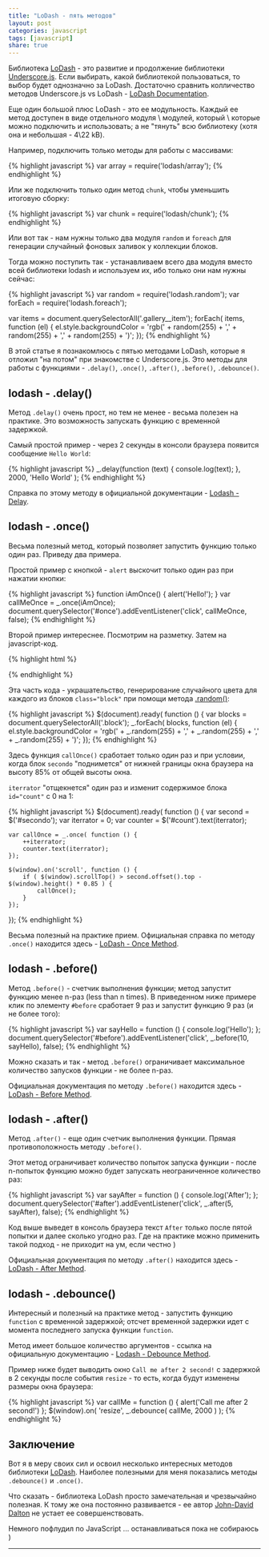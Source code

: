 ```yaml
---
title: "LoDash - пять методов"
layout: post
categories: javascript
tags: [javascript]
share: true
---
```


Библиотека [LoDash][1] - это развитие и продолжение библиотеки [Underscore.js][3]. Если выбирать, какой библиотекой пользоваться, то выбор будет однозначно за LoDash. Достаточно сравнить колличество методов Underscore.js vs LoDash - [LoDash Documentation][2].

Еще один большой плюс LoDash - это ее модульность. Каждый ее метод доступен в виде отдельного модуля \ модулей, который \ которые можно подключить и использовать; а не "тянуть" всю библиотеку (хотя она и небольшая - 4\22 kB).

Например, подключить только методы для работы с массивами:

{% highlight javascript %}
var array = require('lodash/array');
{% endhighlight %}

Или же подключить только один метод `chunk`, чтобы уменьшить итоговую сборку:

{% highlight javascript %}
var chunk = require('lodash/chunk');
{% endhighlight %}

Или вот так - нам нужны только два модуля `random` и `foreach` для генерации случайный фоновых заливок у коллекции блоков.

Тогда можно поступить так - устанавливаем всего два модуля вместо всей библиотеки lodash и используем их, ибо только они нам нужны сейчас:

{% highlight javascript %}
var random = require('lodash.random');
var forEach = require('lodash.foreach');

var items = document.querySelectorAll('.gallery__item');
forEach( items, function (el) {
    el.style.backgroundColor = 'rgb(' + random(255) + ',' + random(255) + ',' + random(255) + ')';
});
{% endhighlight %}

В этой статье я познакомлюсь с пятью методами LoDash, которые я отложил "на потом" при знакомстве с Underscore.js. Это методы для работы с функциями - `.delay()`, `.once()`, `.after()`, `.before()`, `.debounce()`.

## lodash - .delay()

Метод `.delay()` очень прост, но тем не менее - весьма полезен на практике. Это возможность запускать функцию с временной задержкой.

Самый простой пример - через 2 секунды в консоли браузера появится сообщение `Hello World`:

{% highlight javascript %}
_.delay(function (text) {
    console.log(text);
}, 2000, 'Hello World' );
{% endhighlight %}

Справка по этому методу в официальной документации - [Lodash - Delay][4].

## lodash - .once()

Весьма полезный метод, который позволяет запустить функцию только один раз. Приведу два примера.

Простой пример с кнопкой - `alert` выскочит только один раз при нажатии кнопки:

{% highlight javascript %}
function iAmOnce() {
    alert('Hello!');
}
var callMeOnce = _.once(iAmOnce);
document.querySelector('#once').addEventListener('click', callMeOnce, false);
{% endhighlight %}

Второй пример интереснее. Посмотрим на разметку. Затем на javascript-код.

{% highlight html %}
<div class="block"></div>
<div id="secondo" class="block">
    <div id="count"></div>
</div>
<div class="block"></div>
<div class="block"></div>
<div class="block"></div>
<div class="block"></div>
<div class="block"></div>
<div class="block"></div>
{% endhighlight %}

Эта часть кода - украшательство, генерирование случайного цвета для каждого из блоков `class="block"` при помощи метода [.random()][5]:

{% highlight javascript %}
$(document).ready( function () {
var blocks = document.querySelectorAll('.block');
_.forEach( blocks, function (el) {
    el.style.backgroundColor = 'rgb(' + _.random(255) + ',' + _.random(255) + ',' + _.random(255) + ')';
});
{% endhighlight %}

Здесь функция `callOnce()` сработает только один раз и при условии, когда блок `secondo` "поднимется" от нижней границы окна браузера на высоту 85% от общей высоты окна.

`iterrator` "отщекнется" один раз и изменит содержимое блока `id="count"` с 0 на 1:

{% highlight javascript %}
$(document).ready( function () {
    var second = $('#secondo');
    var iterrator = 0;
    var counter = $('#count').text(iterrator);

    var callOnce = _.once( function () {
        ++iterrator;
        counter.text(iterrator);
    });

    $(window).on('scroll', function () {
        if ( $(window).scrollTop() > second.offset().top - $(window).height() * 0.85 ) {
            callOnce();
        }
    });
});
{% endhighlight %}

Весьма полезный на практике прием. Официальная справка по методу `.once()` находится здесь - [LoDash - Once Method][6].

## lodash - .before()

Метод `.before()` - счетчик выполнения функции; метод запустит функцию менее n-раз (less than n times). В приведенном ниже примере клик по элементу `#before` сработает 9 раз и запустит функцию 9 раз (и не более того):

{% highlight javascript %}
var sayHello = function () {
    console.log('Hello');
};
document.querySelector('#before').addEventListener('click', _.before(10, sayHello), false);
{% endhighlight %}

Можно сказать и так - метод `.before()` ограничивает максимальное количество запусков функции - не более n-раз.

Официальная документация по методу `.before()` находится здесь - [LoDash - Before Method][7].

## lodash - .after()

Метод `.after()` - еще один счетчик выполнения функции. Прямая противоположность методу `.before()`.

Этот метод ограничивает количество попыток запуска функции - после n-попыток функцию можно будет запускать неограниченное количество раз:

{% highlight javascript %}
var sayAfter = function () {
    console.log('After');
};
document.querySelector('#after').addEventListener('click', _.after(5, sayAfter), false);
{% endhighlight %}

Код выше выведет в консоль браузера текст `After` только после пятой попытки и далее сколько угодно раз. Где на практике можно применить такой подход - не приходит на ум, если честно )

Официальная документация по методу `.after()` находится здесь - [LoDash - After Method][8].

## lodash - .debounce()

Интересный и полезный на практике метод - запустить функцию `function` с временной задержкой; отсчет временной задержки идет с момента последнего запуска функции `function`.

Метод имеет большое количество аргументов - ссылка на официальную документацию - [Lodash - Debounce Method][9].

Пример ниже будет выводить окно `Call me after 2 second!` с задержкой в 2 секунды после события `resize` - то есть, когда будут изменены размеры окна браузера:

{% highlight javascript %}
var callMe = function () {
    alert('Call me after 2 second!')
};
$(window).on( 'resize', _.debounce( callMe, 2000 ) );
{% endhighlight %}

## Заключение

Вот я в меру своих сил и освоил несколько интересных методов библиотеки [LoDash][1]. Наиболее полезными для меня показались методы `.debounce()` и `.once()`.

Что сказать - библиотека LoDash просто замечательная и чрезвычайно полезная. К тому же она постоянно развивается - ее автор [John-David Dalton][10] не устает ее совершенствовать.

Немного пофлудил по JavaScript ... останавливаться пока не собираюсь )


***
[1]: https://lodash.com/ "LoDash"
[2]: https://lodash.com/docs "LoDash Documentation"
[3]: http://underscorejs.org/ "Underscore.js"
[4]: https://lodash.com/docs#delay "Lodash - Delay Method"
[5]: https://lodash.com/docs#random "Lodash - Random Method"
[6]: https://lodash.com/docs#once "LoDash - Once Method"
[7]: https://lodash.com/docs#before "LoDash - Before Method"
[8]: https://lodash.com/docs#after "LoDash - After Method"
[9]: https://lodash.com/docs#debounce "Lodash - Debounce Method"
[10]: https://www.npmjs.com/~jdalton "John-David Dalton"